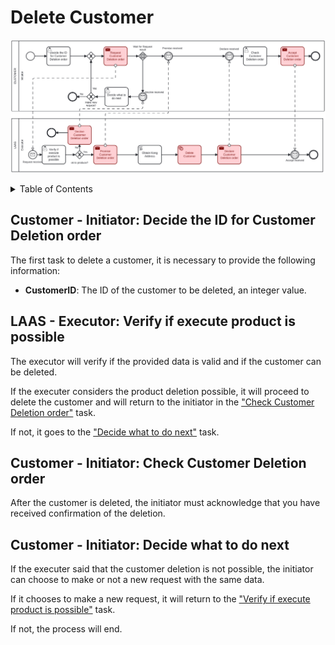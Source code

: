 # Delete Customer <!-- omit in toc -->

![Customer Deletion](./assets/CustomerDeletion.png)

<details>
<summary>Table of Contents</summary>

- [Customer - Initiator: Decide the ID for Customer Deletion order](#customer---initiator-decide-the-id-for-customer-deletion-order)
- [LAAS - Executor: Verify if execute product is possible](#laas---executor-verify-if-execute-product-is-possible)
- [Customer - Initiator: Check Customer Deletion order](#customer---initiator-check-customer-deletion-order)
- [Customer - Initiator: Decide what to do next](#customer---initiator-decide-what-to-do-next)

</details>

## Customer - Initiator: Decide the ID for Customer Deletion order

The first task to delete a customer, it is necessary to provide the following information:

- **CustomerID**: The ID of the customer to be deleted, an integer value.

## LAAS - Executor: Verify if execute product is possible

The executor will verify if the provided data is valid and if the customer can be deleted.

If the executer considers the product deletion possible, it will proceed to delete the customer and will return to the initiator in the ["Check Customer Deletion order"](#customer---initiator-check-customer-deletion-order) task.

If not, it goes to the ["Decide what to do next"](#customer---initiator-decide-what-to-do-next) task.

## Customer - Initiator: Check Customer Deletion order

After the customer is deleted, the initiator must acknowledge that you have received confirmation of the deletion.

## Customer - Initiator: Decide what to do next

If the executer said that the customer deletion is not possible, the initiator can choose to make or not a new request with the same data.

If it chooses to make a new request, it will return to the ["Verify if execute product is possible"](#laas---executor-verify-if-execute-product-is-possible) task.

If not, the process will end.
